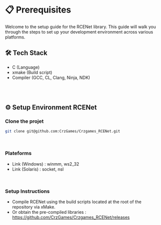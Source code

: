 # 📋 Prerequisites

Welcome to the setup guide for the RCENet library. This guide will walk you through the steps to set up your development environment across various platforms.

## 🛠 Tech Stack
- C (Language)
- xmake (Build script)
- Compiler (GCC, CL, Clang, Ninja, NDK)

<br /><br />

## ⚙️ Setup Environment RCENet
### Clone the projet
```bash
git clone git@github.com:CrzGames/Crzgames_RCENet.git
```

<br />

### Plateforms 
- Link (Windows) : winmm, ws2_32
- Link (Solaris) : socket, nsl

<br />

### Setup Instructions
- Compile RCENet using the build scripts located at the root of the repository via xMake.
- Or obtain the pre-compiled libraries : https://github.com/CrzGames/Crzgames_RCENet/releases 